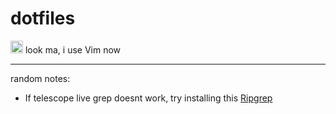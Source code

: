 # dotfiles

<img src="https://user-images.githubusercontent.com/65918030/204926995-62445a42-c6da-45dc-9e2f-14a0ff512c3c.png" alt="drawing" style="width:20px;"/> look ma, i use Vim now 


---
random notes:

- If telescope live grep doesnt work, try installing this [Ripgrep](https://github.com/BurntSushi/ripgrep#installation)
